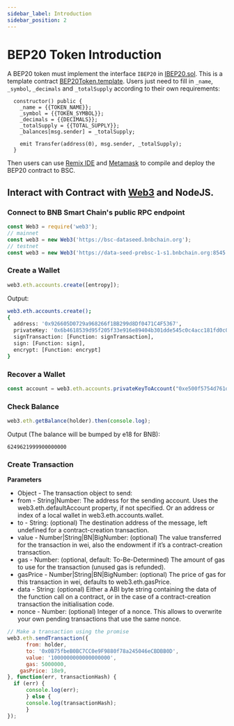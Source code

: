 ```yaml
---
sidebar_label: Introduction
sidebar_position: 2
---
```


# BEP20 Token Introduction
A BEP20 token must implement the interface `IBEP20` in [IBEP20.sol](IBEP20.sol). This is a template contract [BEP20Token.template](BEP20Token.template). Users just need to fill in `_name`, `_symbol`, `_decimals` and `_totalSupply` according to their own requirements:
```
  constructor() public {
    _name = {{TOKEN_NAME}};
    _symbol = {{TOKEN_SYMBOL}};
    _decimals = {{DECIMALS}};
    _totalSupply = {{TOTAL_SUPPLY}};
    _balances[msg.sender] = _totalSupply;

    emit Transfer(address(0), msg.sender, _totalSupply);
  }
```

Then users can use [Remix IDE](https://remix.ethereum.org) and [Metamask](wallet/metamask.md) to compile and deploy the BEP20 contract to BSC.

## Interact with Contract with [Web3](https://www.npmjs.com/package/web3) and NodeJS.

### Connect to BNB Smart Chain's public RPC endpoint

```js
const Web3 = require('web3');
// mainnet
const web3 = new Web3('https://bsc-dataseed.bnbchain.org');
// testnet
const web3 = new Web3('https://data-seed-prebsc-1-s1.bnbchain.org:8545');
```

### Create a Wallet

```javascript
web3.eth.accounts.create([entropy]);
```
Output:
```bash
web3.eth.accounts.create();
{
  address: '0x926605D0729a968266f1BB299d8Df0471C4F5367',
  privateKey: '0x6b4618539d95f205f33e916e89404b301dde545c0c4acc181fd0c0b42708bad3',
  signTransaction: [Function: signTransaction],
  sign: [Function: sign],
  encrypt: [Function: encrypt]
}
```

### Recover a Wallet

```javascript
const account = web3.eth.accounts.privateKeyToAccount("0xe500f5754d761d74c3eb6c2566f4c568b81379bf5ce9c1ecd475d40efe23c577")
```


### Check Balance

```javascript
web3.eth.getBalance(holder).then(console.log);
```

Output (The balance will be bumped by e18 for BNB):

```
6249621999900000000
```

### Create Transaction

**Parameters**

* Object - The transaction object to send:
* from - String|Number: The address for the sending account. Uses the web3.eth.defaultAccount property, if not specified. Or an address or index of a local wallet in web3.eth.accounts.wallet.
* to - String: (optional) The destination address of the message, left undefined for a contract-creation transaction.
* value - Number|String|BN|BigNumber: (optional) The value transferred for the transaction in wei, also the endowment if it’s a contract-creation transaction.
* gas - Number: (optional, default: To-Be-Determined) The amount of gas to use for the transaction (unused gas is refunded).
* gasPrice - Number|String|BN|BigNumber: (optional) The price of gas for this transaction in wei, defaults to web3.eth.gasPrice.
* data - String: (optional) Either a ABI byte string containing the data of the function call on a contract, or in the case of a contract-creation transaction the initialisation code.
* nonce - Number: (optional) Integer of a nonce. This allows to overwrite your own pending transactions that use the same nonce.

```Javascript
// Make a transaction using the promise
web3.eth.sendTransaction({
	  from: holder,
	  to: '0x0B75fbeB0BC7CC0e9F9880f78a245046eCBDBB0D',
	  value: '1000000000000000000',
	  gas: 5000000,
    gasPrice: 18e9,
}, function(err, transactionHash) {
  if (err) {
      console.log(err);
      } else {
      console.log(transactionHash);
      }
});
```


